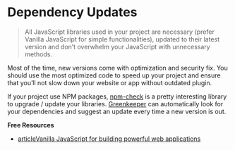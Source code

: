 # Dependency Updates

> All JavaScript libraries used in your project are necessary (prefer Vanilla JavaScript for simple functionalities), updated to their latest version and don’t overwhelm your JavaScript with unnecessary methods.

Most of the time, new versions come with optimization and security fix. You should use the most optimized code to speed up your project and ensure that you’ll not slow down your website or app without outdated plugin.

If your project use NPM packages, [npm-check](https://www.npmjs.com/package/npm-check) is a pretty interesting library to upgrade / update your libraries. [Greenkeeper](https://greenkeeper.io/) can automatically look for your dependencies and suggest an update every time a new version is out.

**Free Resources**

* [articleVanilla JavaScript for building powerful web applications](https://plainjs.com/)
